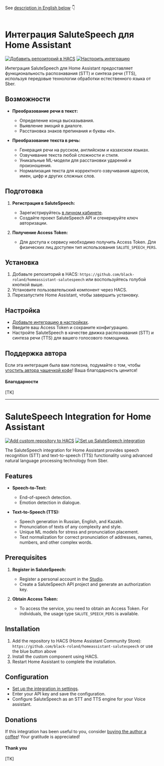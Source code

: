 See [description in English below](#salutespeech-integration-for-home-assistant) 👇
<br>
<br>

# Интеграция SaluteSpeech для Home Assistant

[![Добавить репозиторий в HACS](https://my.home-assistant.io/badges/hacs_repository.svg)](https://my.home-assistant.io/redirect/hacs_repository/?owner=black-roland&repository=homeassistant-salutespeech&category=integration) [![Настроить интеграцию](https://my.home-assistant.io/badges/config_flow_start.svg)](https://my.home-assistant.io/redirect/config_flow_start/?domain=salutespeech)

Интеграция SaluteSpeech для Home Assistant предоставляет функциональность распознавания (STT) и синтеза речи (TTS), используя передовые технологии обработки естественного языка от Sber.

## Возможности

- **Преобразование речи в текст:**
  - Определение конца высказывания.
  - Выявление эмоций в диалоге.
  - Расстановка знаков препинания и буквы «ё».

- **Преобразование текста в речь:**
  - Генерация речи на русском, английском и казахском языках.
  - Озвучивание текста любой сложности и стиля.
  - Уникальные ML-модели для расстановки ударений и произношения.
  - Нормализация текста для корректного озвучивания адресов, имен, цифр и других сложных слов.

## Подготовка

1. **Регистрация в SaluteSpeech:**
   - Зарегистрируйтесь [в личном кабинете](https://developers.sber.ru/docs/ru/salutespeech/integration-individuals).
   - Создайте проект SaluteSpeech API и сгенерируйте ключ авторизации.

2. **Получение Access Token:**
   - Для доступа к сервису необходимо получить Access Token. Для физических лиц доступен тип использования `SALUTE_SPEECH_PERS`.

## Установка

1. Добавьте репозиторий в HACS: `https://github.com/black-roland/homeassistant-salutespeech` или воспользуйтесь голубой кнопкой выше.
2. Установите пользовательский компонент через HACS.
3. Перезапустите Home Assistant, чтобы завершить установку.

## Настройка

- [Добавьте интеграцию в настройках](https://my.home-assistant.io/redirect/config_flow_start/?domain=salutespeech).
- Введите ваш Access Token и сохраните конфигурацию.
- Настройте SaluteSpeech в качестве движка распознавания (STT) и синтеза речи (TTS) для вашего голосового помощника.

## Поддержка автора

Если эта интеграция была вам полезна, подумайте о том, чтобы [угостить автора чашечкой кофе](https://mansmarthome.info/donate/#donationalerts)! Ваша благодарность ценится!

#### Благодарности

[TK]

---

# SaluteSpeech Integration for Home Assistant

[![Add custom repository to HACS](https://my.home-assistant.io/badges/hacs_repository.svg)](https://my.home-assistant.io/redirect/hacs_repository/?owner=black-roland&repository=homeassistant-salutespeech&category=integration) [![Set up SaluteSpeech integration](https://my.home-assistant.io/badges/config_flow_start.svg)](https://my.home-assistant.io/redirect/config_flow_start/?domain=salutespeech)

The SaluteSpeech integration for Home Assistant provides speech recognition (STT) and text-to-speech (TTS) functionality using advanced natural language processing technology from Sber.

## Features

- **Speech-to-Text:**
  - End-of-speech detection.
  - Emotion detection in dialogue.

- **Text-to-Speech (TTS):**
  - Speech generation in Russian, English, and Kazakh.
  - Pronunciation of texts of any complexity and style.
  - Unique ML models for stress and pronunciation placement.
  - Text normalization for correct pronunciation of addresses, names, numbers, and other complex words.

## Prerequisites

1. **Register in SaluteSpeech:**
   - Register a personal account in the [Studio](https://developers.sber.ru/docs/ru/salutespeech/integration-individuals).
   - Create a SaluteSpeech API project and generate an authorization key.

2. **Obtain Access Token:**
   - To access the service, you need to obtain an Access Token. For individuals, the usage type `SALUTE_SPEECH_PERS` is available.

## Installation

1. Add the repository to HACS (Home Assistant Community Store): `https://github.com/black-roland/homeassistant-salutespeech` or use the blue button above
2. Install the custom component using HACS.
3. Restart Home Assistant to complete the installation.

## Configuration

- [Set up the integration in settings](https://my.home-assistant.io/redirect/config_flow_start/?domain=salutespeech).
- Enter your API key and save the configuration.
- Configure SaluteSpeech as an STT and TTS engine for your Voice assistant.


## Donations

If this integration has been useful to you, consider [buying the author a coffee](https://www.donationalerts.com/r/mansmarthome)! Your gratitude is appreciated!

#### Thank you

[TK]
